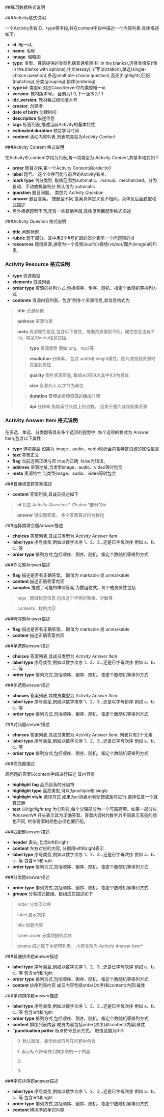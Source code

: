 
##练习数据格式说明

###Activity格式说明

一个Activity含有ID、type等字段,并在content字段中描述一个内容列表.具体描述如下:


- **id**: 唯一id。 
- **name**: 名称
- **image**: 缩略图
- **type**: 类型。目前提供的类型包括普通填空(fill in the blanks),选择类填空(fill in the blanks with options),作文(essay),听写(dictation),单选(single-choice question),多选(multiple-choice question),高亮(highlight),匹配(matching),分类(grouping),排序(ordering)
- **type id**: 类型id,对应ClassServer中的类型唯一id
- **version**: 教材版本号。 目前为1.0,下一版本为1.1
- **idc_version**: 教材格式标准版本号
- **creator**: 创建者 
- **date of birth**  创建时间
- **description** 描述信息
- **tags** 标签列表,描述当前Activity的基本特性
- **estimated duration**  预估学习时间
- **content** 活动内容列表,列表项类型为*Activity Content* 

###Activity Content 格式说明

在Activity中,content字段为列表,每一项类型为 *Activity Content*,其基本格式如下


- **order** 题目次序,第一个Activity Content的order为0
- **label** 题号。 这个次序可能与前后的Activity有关。 
- **mark type**  判分类型, 取值范围为automatic、manual、mechanized。分为自动、手动或机器判分 默认值为  automatic
- **question** 题目问题。 类型为 *Activity Question* 
- **answer** 题目答案。 按题型不同,答案具体定义也不相同。具体见后面题型格式描述
- 另外根据题型不同,还有一些其他字段,具体见后面题型格式描述 


###Activity Question 格式说明

- **title**  问题标题
- **rubric** 题干部分。其中用2个#号扩起的部分表示一个问题项的id
- **resources** 题目资源,通常为一个音频(*audio*)/视频(*video*)/图片(*image*)的列表， 


### Activity Resource 格式说明

- **type** 资源类型
- **elements** 资源列表
- **order type** 资源的排列方式,包括顺序、倒序、随机、指定个数随机等排列方式
- **contents** 资源内容列表。包含1到多个资源信息,其信息格式为


> **title** 资源标题
> 
> **address** 资源位置
> 
> **meta** 资源属性信息,包含以下属性。根据资源类型不同，属性信息也有不同。常见的meta信息包括
>> **type** 资源类型 例如 png、mp3等
>
>> **resolution** 分辨率。 包含 width和height属性。图片或视频资源时包含此属性
>
>> **quality** 图片资源质量, 取值从0到9.9,其中9.9为最优
>
>> **size** 资源大小,以字节为单位
>
>> **duration** 音频或视频资源的播放时间
>
>> **dpi** 分辨率,指每英寸长度上的点数。 适用于图片或视频类资源
> 


### Activity Answer Item 格式说明

在多选、单选、分类题等具有多个选项的题型中, 每个选项的格式为  Answer Item,包含以下属性

- **type** 选项类型,如果为 image、audio、vedio则还会包含特定资源的属性信息
- **text** 答案正文
- **flag** 当前选项正确与否  true为正确, false为错误。 
- **address** 资源地址,当类型image、audio、video等时包含
- **meta** 资源特性,当类型image、audio、video等时包含


###普通填空题答案描述

- **content** 答案列表,其成员描述如下
> **id**  对应 *Activity Question * 中*rubric*部分的id
> 
> **answer** 填空题答案。 多个答案算对时为数组

###选择类填空题Answer描述

- **choices** 答案列表,其成员类型为  *Activity Answer Item*
- **label type** 序号类型,例如以数字次序 1、2、3...还是已字母次序 例如 a、b、c...等
- **order type** 排列方式,包括顺序、倒序、随机、指定个数随机等排列方式


###作文题Answer描述

- **flag**  描述是否有正确答案。 取值为 markable 或 unmarkable
- **content** 描述正确答案内容
- **samples** 描述了可能的样例答案,为数组格式。每个成员属性包括
> tags : 题目标签信息,包括这个样例的等级、分数等

> contents : 样例内容



###听写题Answer描述

- **flag**  描述是否有正确答案。 取值为 markable 或 unmarkable
- **content**  描述正确答案内容

###单选题answer描述

- **choices** 答案列表,其成员类型为  *Activity Answer Item*
- **label type** 序号类型,例如以数字次序 1、2、3...还是已字母次序 例如 a、b、c...等
- **order type** 排列方式,包括顺序、倒序、随机、指定个数随机等排列方式


###多选题answer描述


- **choices** 答案列表,其成员类型为  *Activity Answer Item*
- **label type** 序号类型,例如以数字排序 1、2、3...还是以字母排序 例如 a、b、c...等
- **order type** 排列方式,包括顺序、倒序、随机、指定个数随机等排列方式



###对错题answer描述


- **choices** 答案列表,其成员类型为  *Activity Answer Item*, 列表只有2个元素
- **label type** 序号类型,例如以数字次序 1、2、3...还是已字母次序 例如 a、b、c...等
- **order type** 排列方式,包括顺序、倒序、随机、指定个数随机等排列方式


###高亮题描述

高亮题的答案以content字段进行描述 其内容有

- **highlight tag** 高亮段落的分隔符
- **highlight type** 高亮类型,可以为multiple和 single
- **highlight style** 选择方式 如果为or则表示判断按或条件进行,选择任意一个就算正确
- **text**   以*highlight tag* 为分割符,每个分隔部分为一个可高亮项。如果一部分以 *#answerN#* 开头表示其为正确答案。答案内容N为数字,N不同表示高亮的颜色不同, 检查答案时颜色必须也要匹配。

###匹配题answer描述

- **header** 表头, 包含left和right
- **content** 左右对应的内容, 分别用left和right表示
- **label type** 序号类型,例如以数字次序 1、2、3...还是已字母次序 例如 a、b、c...等 包含left和right
- **order type** 排列方式,包括顺序、倒序、随机、指定个数随机等排列方式


###分类题answer描述 

- **order type** 排列方式,包括顺序、倒序、随机、指定个数随机等排列方式
- **groups**  分类描述数组。数组成员描述如下

> order 分类项次序 
>
> label 显示次序
> 
> title 标题内容
> 
> token order 分类项排列次序
> 
> tokens 描述属于本组项列表。 内容类型为 *Activity Answer Item**
> 
 
###普通排序题answer描述

- **label type** 序号类型,例如以数字次序 1、2、3...还是已字母次序 例如 a、b、c...等 包含left和right
- **order type** 排列方式,包括顺序、倒序、随机、指定个数随机等排列方式
- **content** 排序列表内容 成员内容包括order(次序)和content(内容)属性

###单词排序题answer描述

- **label type** 序号类型,例如以数字次序 1、2、3...还是已字母次序 例如 a、b、c...等 包含left和right
- **order type** 排列方式,包括顺序、倒序、随机、指定个数随机等排列方式
- **content** 排序列表内容 成员内容包括order(次序)和content(内容)属性
- **"punctuation patter** 标点符号显示方式。 取值范围为0-3
> 0: 默认取值。表示标点符号在问题中包含
> 
> 1: 表示标点符号作为排序项的一个内容
> 
> 2:  
> 
> 3:
> 

###字母排序题answer描述
- **label type** 序号类型,例如以数字次序 1、2、3...还是已字母次序 例如 a、b、c...等 包含left和right
- **order type** 排列方式,包括顺序、倒序、随机、指定个数随机等排列方式
- **content** 待排序的单词内容